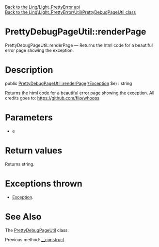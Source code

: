 [Back to the Ling/Light_PrettyError api](https://github.com/lingtalfi/Light_PrettyError/blob/master/doc/api/Ling/Light_PrettyError.md)<br>
[Back to the Ling\Light_PrettyError\Util\PrettyDebugPageUtil class](https://github.com/lingtalfi/Light_PrettyError/blob/master/doc/api/Ling/Light_PrettyError/Util/PrettyDebugPageUtil.md)


PrettyDebugPageUtil::renderPage
================



PrettyDebugPageUtil::renderPage — Returns the html code for a beautiful error page showing the exception.




Description
================


public [PrettyDebugPageUtil::renderPage](https://github.com/lingtalfi/Light_PrettyError/blob/master/doc/api/Ling/Light_PrettyError/Util/PrettyDebugPageUtil/renderPage.md)([\Exception](http://php.net/manual/en/class.exception.php) $e) : string




Returns the html code for a beautiful error page showing the exception.
All credits goes to: https://github.com/filp/whoops




Parameters
================


- e

    


Return values
================

Returns string.


Exceptions thrown
================

- [Exception](http://php.net/manual/en/class.exception.php).&nbsp;







See Also
================

The [PrettyDebugPageUtil](https://github.com/lingtalfi/Light_PrettyError/blob/master/doc/api/Ling/Light_PrettyError/Util/PrettyDebugPageUtil.md) class.

Previous method: [__construct](https://github.com/lingtalfi/Light_PrettyError/blob/master/doc/api/Ling/Light_PrettyError/Util/PrettyDebugPageUtil/__construct.md)<br>

